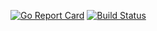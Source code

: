 [![Go Report Card](https://goreportcard.com/badge/github.com/hagen1778/chproxy)](https://goreportcard.com/report/github.com/hagen1778/chproxy)
[![Build Status](https://travis-ci.org/hagen1778/chproxy.svg?branch=master)](https://travis-ci.org/hagen1778/chproxy.svg?branch=master)
